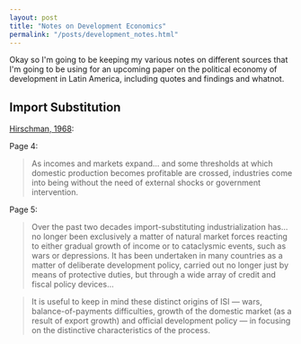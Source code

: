 ```yaml
---
layout: post
title: "Notes on Development Economics"
permalink: "/posts/development_notes.html"
---
```

Okay so I'm going to be keeping my various notes on different sources that I'm going to be using for an upcoming paper on the political economy of development in Latin America, including quotes and findings and whatnot.

## Import Substitution
[Hirschman, 1968](https://www.jstor.org/stable/pdf/1882243.pdf?refreqid=excelsior%3Aaf4b238383811bbc7d361a60cacb4600&ab_segments=&origin=&initiator=):

Page 4:
> As incomes and markets expand... and some thresholds at which domestic production becomes profitable are crossed, industries come into being without the need of external shocks or government intervention.

Page 5:
> Over the past two decades import-substituting industrialization has... no longer been exclusively a matter of natural market forces reacting to either gradual growth of income or to cataclysmic events, such as wars or depressions. It has been undertaken in many countries as a matter of deliberate development policy, carried out no longer just by means of protective duties, but through a wide array of credit and fiscal policy devices...

> It is useful to keep in mind these distinct origins of ISI — wars, balance-of-payments difficulties, growth of the domestic market (as a result of export growth) and official development policy — in focusing on the distinctive characteristics of the process.
